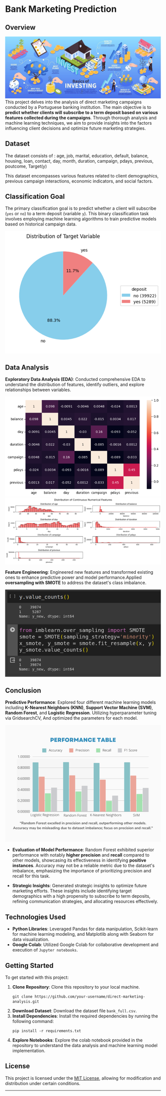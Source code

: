 # Bank Marketing Prediction

## Overview
![Project Overview](images/Project_Overview.jpg)
This project delves into the analysis of direct marketing campaigns conducted by a Portuguese banking institution. The main objective is to **predict whether clients will subscribe to a term deposit based on various features collected during the campaigns**. Through thorough analysis and machine learning techniques, we aim to provide insights into the factors influencing client decisions and optimize future marketing strategies.

## Dataset
The dataset consists of :
age, job, marital, education, default, balance, housing, loan, contact, day, month, duration, campaign, pdays, previous, poutcome, Target(y)

This dataset encompasses various features related to client demographics, previous campaign interactions, economic indicators, and social factors.

## Classification Goal
The primary classification goal is to predict whether a client will subscribe (`yes` or `no`) to a term deposit (variable `y`). This binary classification task involves employing machine learning algorithms to train predictive models based on historical campaign data.

![target variable](images/target_variable.png)

## Data Analysis
**Exploratory Data Analysis (EDA)**: Conducted comprehensive EDA to understand the distribution of features, identify outliers, and explore relationships between variables.

![Correlation](images/correlation.png)
![distribution](images/distribution.png)

**Feature Engineering**: Engineered new features and transformed existing ones to enhance predictive power and model performance.Applied **oversampling with SMOTE** to address the dataset's class imbalance. 

![smote](images/smote.png)

## Conclusion
 **Predictive Performance**: Explored four different machine learning models including **K-Nearest Neighbors (KNN)**, **Support Vector Machine (SVM)**, **Random Forest**, and **Logistic Regression**. Utilizing hyperparameter tuning via GridsearchCV, And optimized the parameters for each model.
 
![Performance](images/Performance.png)
- **Evaluation of Model Performance**: Random Forest exhibited superior performance with notably **higher precision** and **recall** compared to other models, showcasing its effectiveness in identifying **positive instances**. Accuracy may not be a reliable metric due to the dataset's imbalance, emphasizing the importance of prioritizing precision and recall for this task.

- **Strategic Insights**: Generated strategic insights to optimize future marketing efforts. These insights include identifying target demographics with a high propensity to subscribe to term deposits, refining communication strategies, and allocating resources effectively.

## Technologies Used
- **Python Libraries**: Leveraged Pandas for data manipulation, Scikit-learn for machine learning modeling, and Matplotlib along with Seaborn for data visualization.
- **Google Colab**: Utilized Google Colab for collaborative development and execution of `Jupyter notebooks`.

 
## Getting Started
To get started with this project:

1. **Clone Repository**: Clone this repository to your local machine.
   ```
   git clone https://github.com/your-username/direct-marketing-analysis.git
   ```
2. **Download Dataset**: Download the dataset file `bank_full.csv`.
3. **Install Dependencies**: Install the required dependencies by running the following command:
   ```
   pip install -r requirements.txt
   ```
4. **Explore Notebooks**: Explore the colab notebook provided in the repository to understand the data analysis and machine learning model implementation.

## License
This project is licensed under the [MIT License](LICENSE), allowing for modification and distribution under certain conditions.

---

